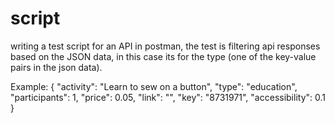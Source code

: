 # script
writing a test script for an API in postman, the test is filtering api responses based on the JSON data, in this case its for the type (one of the key-value pairs in the json data).

Example:
{
    "activity": "Learn to sew on a button",
    "type": "education",
    "participants": 1,
    "price": 0.05,
    "link": "",
    "key": "8731971",
    "accessibility": 0.1
}

